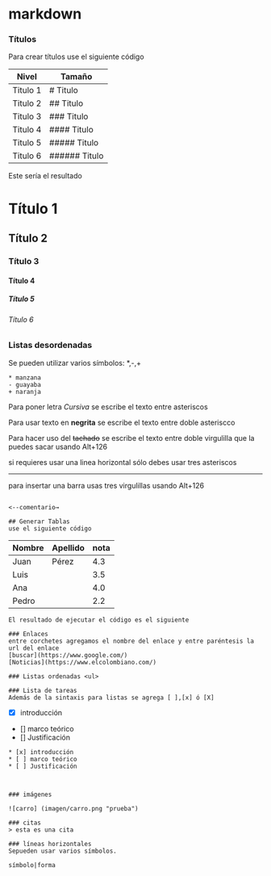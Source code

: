 # markdown
### Títulos
Para crear títulos use el siguiente código

Nivel|Tamaño
---|---
Titulo 1| # Titulo 
Titulo 2| ## Titulo
Titulo 3| ### Titulo
Titulo 4| #### Titulo
Titulo 5| ##### Titulo
Titulo 6| ###### Titulo

Este sería el resultado

# Título 1
## Título 2
### Título 3
#### Título 4
##### Título 5
###### Título 6




<!-- LISTAS DESORDENADAS <u>--->
### Listas desordenadas
Se pueden utilizar varios símbolos: *,-,+
~~~
* manzana
- guayaba
+ naranja
~~~

Para poner letra *Cursiva* se escribe el texto entre asteriscos

Para usar texto en **negrita** se escribe el texto entre doble asteriscco

Para hacer uso del ~~tachado~~ se escribe el texto entre doble virgulilla que la puedes sacar usando Alt+126

si requieres usar una linea horizontal sólo debes usar tres asteriscos 
*** 

para insertar una barra usas tres virgulillas usando Alt+126
~~~ barra

<--comentario→

## Generar Tablas
use el siguiente código
~~~
Nombre|Apellido|nota|
---|---|---
Juan|Pérez|4.3
Luis||3.5
Ana||4.0
Pedro||2.2
~~~
El resultado de ejecutar el código es el siguiente

### Enlaces
entre corchetes agregamos el nombre del enlace y entre paréntesis la url del enlace
[buscar](https://www.google.com/)
[Noticias](https://www.elcolombiano.com/)

### Listas ordenadas <ul>

### Lista de tareas
Además de la sintaxis para listas se agrega [ ],[x] ó [X]
~~~
* [x] introducción
* [] marco teórico
* [] Justificación
~~~~
* [x] introducción
* [ ] marco teórico
* [ ] Justificación



### imágenes 

![carro] (imagen/carro.png "prueba")

### citas
> esta es una cita

### líneas horizontales
Sepueden usar varios símbolos.

símbolo|forma
